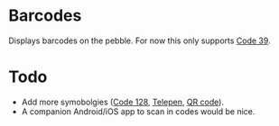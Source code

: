 # Barcodes

Displays barcodes on the pebble. For now this only supports [Code 39](https://en.wikipedia.org/wiki/Code_39).

# Todo

 - Add more symobolgies ([Code 128](https://en.wikipedia.org/wiki/Code_128), [Telepen](https://en.wikipedia.org/wiki/Telepen), [QR code](https://en.wikipedia.org/wiki/QR_code)).
 - A companion Android/iOS app to scan in codes would be nice.
 